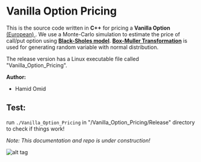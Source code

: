Vanilla Option Pricing 
========================

This is the source code written in **C++** for pricing a **Vanilla Option**
 [(European) ](https://en.wikipedia.org/wiki/Option_style). We use a Monte-Carlo simulation to estimate the price of call/put option using [**Black-Sholes model**](https://en.wikipedia.org/wiki/Black%E2%80%93Scholes_model). [**Box-Muller Transformation**](https://en.wikipedia.org/wiki/Box%E2%80%93Muller_transform) is used for generating random variable with normal distribution.

The release version has a Linux executable file called "Vanilla_Option_Pricing".
 
**Author:**

* Hamid Omid


Test:
-------------

run ``./Vanilla_Option_Pricing`` in "/Vanilla_Option_Pricing/Release" directory to check if things work!

*Note: This documentation and repo is under construction!*

![alt tag](https://s3.amazonaws.com/lowres.cartoonstock.com/business-commerce-stock-share-bond-stockmarket-stock_market-hsc5585_low.jpg)

